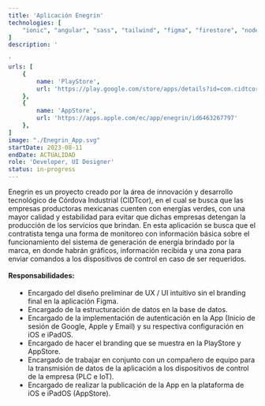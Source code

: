 ```yaml
---
title: 'Aplicación Enegrin'
technologies: [
    "ionic", "angular", "sass", "tailwind", "figma", "firestore", "node-red", "google-cloud",
]
description: '
     
'
urls: [
    {
        name: 'PlayStore',
        url: 'https://play.google.com/store/apps/details?id=com.cidtcor.enegrin&hl=es_419&gl=US'
    },
    {
        name: 'AppStore',
        url: 'https://apps.apple.com/ec/app/enegrin/id6463267797'
    },
]
image: "./Enegrin_App.svg"
startDate: 2023-08-11
endDate: ACTUALIDAD
role: 'Developer, UI Designer'
status: in-progress
---
```

Enegrin es un proyecto creado por la área de innovación y desarrollo tecnológico de Córdova Industrial (CIDTcor), en el cual se busca que las 
empresas productoras mexicanas cuenten con energías verdes, con una mayor calidad y estabilidad para evitar que dichas empresas detengan la producción de 
los servicios que brindan. En esta aplicación se busca que el contratista tenga una forma de monitoreo con información básica sobre el funcionamiento del sistema de generación de energía brindado por la marca, en donde habrán gráficos, información recibida y una zona para enviar comandos a los dispositivos de control en caso de ser requeridos. 
\
\
**Responsabilidades:**

- Encargado del diseño preliminar de UX / UI intuitivo sin el branding final en la aplicación Figma. 
- Encargado de la estructuración de datos en la base de datos.
- Encargado de la implementación de autenticación en la App (Inicio de sesión de Google, Apple y Email) y su respectiva configuración en iOS e iPadOS.
- Encargado de hacer el branding que se muestra en la PlayStore y AppStore.
- Encargado de trabajar en conjunto con un compañero de equipo para la transmisión de datos de la aplicación a los dispositivos de control de la empresa (PLC e IoT).
- Encargado de realizar la publicación de la App en la plataforma de iOS e iPadOS (AppStore). 

<style>
    ul {
		list-style: disc !important;
		margin: 18px 0px !important;
		padding: 0px 0px 0px 40px !important;
	}
</style>